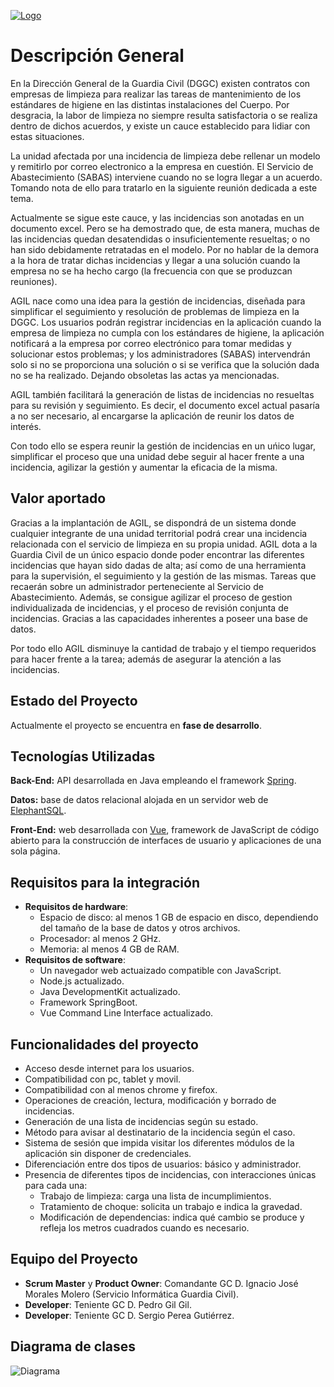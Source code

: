 [![Logo](https://git.institutomilitar.com/PedroggDIM/agil/-/wikis/imagenes/Logo/LogoAgil_M.png)](https://git.institutomilitar.com/PedroggDIM/agil/-/wikis/imagenes/Logo/LogoAgil.png)

# Descripción General

En la Dirección General de la Guardia Civil (DGGC) existen contratos con empresas de limpieza para realizar las tareas de mantenimiento de los estándares de higiene en las distintas instalaciones del Cuerpo. Por desgracia, la labor de limpieza no siempre resulta satisfactoria o se realiza dentro de dichos acuerdos, y existe un cauce establecido para lidiar con estas situaciones.

La unidad afectada por una incidencia de limpieza debe rellenar un modelo y remitirlo por correo electronico a la empresa en cuestión. El Servicio de Abastecimiento (SABAS) interviene cuando no se logra llegar a un acuerdo. Tomando nota de ello para tratarlo en la siguiente reunión dedicada a este tema.

Actualmente se sigue este cauce, y las incidencias son anotadas en un documento excel. Pero se ha demostrado que, de esta manera, muchas de las incidencias quedan desatendidas o insuficientemente resueltas; o no han sido debidamente retratadas en el modelo. Por no hablar de la demora a la hora de tratar dichas incidencias y llegar a una solución cuando la empresa no se ha hecho cargo (la frecuencia con que se produzcan reuniones).

AGIL nace como una idea para la gestión de incidencias, diseñada para simplificar el seguimiento y resolución de problemas de limpieza en la DGGC. Los usuarios podrán registrar incidencias en la aplicación cuando la empresa de limpieza no cumpla con los estándares de higiene, la aplicación notificará a la empresa por correo electrónico para tomar medidas y solucionar estos problemas; y los administradores (SABAS) intervendrán solo si no se proporciona una solución o si se verifica que la solución dada no se ha realizado. Dejando obsoletas las actas ya mencionadas.

AGIL también facilitará la generación de listas de incidencias no resueltas para su revisión y seguimiento. Es decir, el documento excel actual pasaría a no ser necesario, al encargarse la aplicación de reunir los datos de interés.

Con todo ello se espera reunir la gestión de incidencias en un uńico lugar, simplificar el proceso que una unidad debe seguir al hacer frente a una incidencia, agilizar la gestión y aumentar la eficacia de la misma.

## Valor aportado

Gracias a la implantación de AGIL, se dispondrá de un sistema donde cualquier integrante de una unidad territorial podrá crear una incidencia relacionada con el servicio de limpieza en su propia unidad.
AGIL dota a la Guardia Civil de un único espacio donde poder encontrar las diferentes incidencias que hayan sido dadas de alta; así como de una herramienta para la supervisión, el seguimiento y la gestión de las mismas. Tareas que recaerán sobre un administrador perteneciente al Servicio de Abastecimiento.
Además, se consigue agilizar el proceso de gestion individualizada de incidencias, y el proceso de revisión conjunta de incidencias. Gracias a las capacidades inherentes a poseer una base de datos.

Por todo ello AGIL disminuye la cantidad de trabajo y el tiempo requeridos para hacer frente a la tarea; además de asegurar la atención a las incidencias.

## Estado del Proyecto

Actualmente el proyecto se encuentra en **fase de desarrollo**.

## Tecnologías Utilizadas
**Back-End:** API desarrollada en Java empleando el framework [Spring](https://docs.spring.io/spring-framework/reference/index.html).

**Datos:** base de datos relacional alojada en un servidor web de [ElephantSQL](https://www.elephantsql.com).

**Front-End:** web desarrollada con [Vue](https://vuejs.org/guide/introduction.html), framework de JavaScript de código abierto para la construcción de interfaces de usuario y aplicaciones de una sola página.

## Requisitos para la integración
* **Requisitos de hardware**:
    * Espacio de disco: al menos 1 GB de espacio en disco, dependiendo del tamaño de la base de datos y otros archivos.
    * Procesador: al menos 2 GHz.
    * Memoria: al menos 4 GB de RAM.
* **Requisitos de software**:
    * Un navegador web actuaizado compatible con JavaScript.
    * Node.js actualizado.
    * Java DevelopmentKit actualizado.
    * Framework SpringBoot.
    * Vue Command Line Interface actualizado.

## Funcionalidades del proyecto

- Acceso desde internet para los usuarios.
- Compatibilidad con pc, tablet y movil.
- Compatibilidad con al menos chrome y firefox.
- Operaciones de creación, lectura, modificación y borrado de incidencias.
- Generación de una lista de incidencias según su estado.
- Método para avisar al destinatario de la incidencia según el caso.
- Sistema de sesión que impida visitar los diferentes módulos de la aplicación sin disponer de credenciales.
- Diferenciación entre dos tipos de usuarios: básico y administrador.
- Presencia de diferentes tipos de incidencias, con interacciones únicas para cada una:
    + Trabajo de limpieza: carga una lista de incumplimientos.
    + Tratamiento de choque: solicita un trabajo e indica la gravedad.
    + Modificación de dependencias: indica qué cambio se produce y refleja los metros cuadrados cuando es necesario.

## Equipo del Proyecto
- **Scrum Master** y **Product Owner**: Comandante GC D. Ignacio José Morales Molero (Servicio Informática Guardia Civil).
- **Developer**: Teniente GC D. Pedro Gil Gil.
- **Developer**: Teniente GC D. Sergio Perea Gutiérrez.

## Diagrama de clases

![Diagrama](https://git.institutomilitar.com/PedroggDIM/agil/-/wikis/imagenes/DiagramaClases.png)